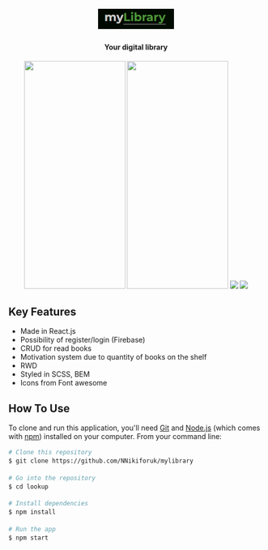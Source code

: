 <h1 align="center">
  <br>
  <img src="src/assets/logo.PNG" alt="application logo" width="150"></a>
  <br>
</h1>

<h4 align="center">Your digital library</h4>
<h4 align="center">
<img src="https://github.com/NNikiforuk/myLibrary/assets/104830490/61ce6122-9160-4a65-87cc-e5128eb2ba1a" width="200" height="450"/>
<img src="https://github.com/NNikiforuk/myLibrary/assets/104830490/ce2f4e9e-8105-487f-a448-594e4316790f" width="200" height="450"/>


<img src="https://github.com/NNikiforuk/myLibrary/assets/104830490/06f2cd44-178d-4945-9263-df8222598aa6" width="644"/>
<img src="https://github.com/NNikiforuk/myLibrary/assets/104830490/56378574-ec21-43d0-81d6-1e8a2a4b7396" width="644"/>
</h4>





## Key Features

* Made in React.js
* Possibility of register/login (Firebase)
* CRUD for read books
* Motivation system due to quantity of books on the shelf
* RWD
* Styled in SCSS, BEM
* Icons from Font awesome


  
## How To Use

To clone and run this application, you'll need [Git](https://git-scm.com) and [Node.js](https://nodejs.org/en/download/) (which comes with [npm](http://npmjs.com)) installed on your computer. From your command line:

```bash
# Clone this repository
$ git clone https://github.com/NNikiforuk/mylibrary

# Go into the repository
$ cd lookup

# Install dependencies
$ npm install

# Run the app
$ npm start
```
